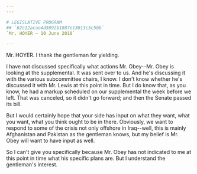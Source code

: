 ```yaml
---
---

# LEGISLATIVE PROGRAM
## `62c12acae4d5092b1087e13013c5c5bb`
`Mr. HOYER — 10 June 2010`

---
```



Mr. HOYER. I thank the gentleman for yielding.

I have not discussed specifically what actions Mr. Obey--Mr. Obey is 
looking at the supplemental. It was sent over to us. And he's 
discussing it with the various subcommittee chairs, I know. I don't 
know whether he's discussed it with Mr. Lewis at this point in time. 
But I do know that, as you know, he had a markup scheduled on our 
supplemental the week before we left. That was canceled, so it didn't 
go forward; and then the Senate passed its bill.

But I would certainly hope that your side has input on what they 
want, what you want, what you think ought to be in there. Obviously, we 
want to respond to some of the crisis not only offshore in Iraq--well, 
this is mainly Afghanistan and Pakistan as the gentleman knows, but my 
belief is Mr. Obey will want to have input as well.

So I can't give you specifically because Mr. Obey has not indicated 
to me at this point in time what his specific plans are. But I 
understand the gentleman's interest.